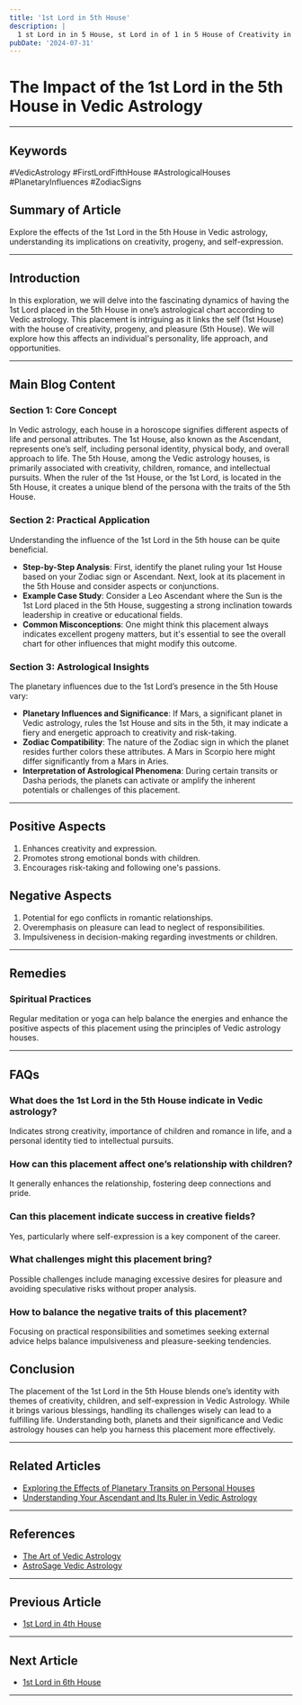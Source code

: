 ```yaml
---
title: '1st Lord in 5th House'
description: |
  1 st Lord in in 5 House, st Lord in of 1 in 5 House of Creativity in Vedic astrology
pubDate: '2024-07-31'
---
```


# The Impact of the 1st Lord in the 5th House in Vedic Astrology

---

## Keywords
#VedicAstrology #FirstLordFifthHouse #AstrologicalHouses #PlanetaryInfluences #ZodiacSigns

## Summary of Article
Explore the effects of the 1st Lord in the 5th House in Vedic astrology, understanding its implications on creativity, progeny, and self-expression.

---

## Introduction
In this exploration, we will delve into the fascinating dynamics of having the 1st Lord placed in the 5th House in one’s astrological chart according to Vedic astrology. This placement is intriguing as it links the self (1st House) with the house of creativity, progeny, and pleasure (5th House). We will explore how this affects an individual's personality, life approach, and opportunities.

---

## Main Blog Content

### Section 1: Core Concept
In Vedic astrology, each house in a horoscope signifies different aspects of life and personal attributes. The 1st House, also known as the Ascendant, represents one’s self, including personal identity, physical body, and overall approach to life. The 5th House, among the Vedic astrology houses, is primarily associated with creativity, children, romance, and intellectual pursuits. When the ruler of the 1st House, or the 1st Lord, is located in the 5th House, it creates a unique blend of the persona with the traits of the 5th House.

### Section 2: Practical Application
Understanding the influence of the 1st Lord in the 5th house can be quite beneficial.
- **Step-by-Step Analysis**: First, identify the planet ruling your 1st House based on your Zodiac sign or Ascendant. Next, look at its placement in the 5th House and consider aspects or conjunctions.
- **Example Case Study**: Consider a Leo Ascendant where the Sun is the 1st Lord placed in the 5th House, suggesting a strong inclination towards leadership in creative or educational fields.
- **Common Misconceptions**: One might think this placement always indicates excellent progeny matters, but it's essential to see the overall chart for other influences that might modify this outcome.

### Section 3: Astrological Insights
The planetary influences due to the 1st Lord’s presence in the 5th House vary:
- **Planetary Influences and Significance**: If Mars, a significant planet in Vedic astrology, rules the 1st House and sits in the 5th, it may indicate a fiery and energetic approach to creativity and risk-taking.
- **Zodiac Compatibility**: The nature of the Zodiac sign in which the planet resides further colors these attributes. A Mars in Scorpio here might differ significantly from a Mars in Aries.
- **Interpretation of Astrological Phenomena**: During certain transits or Dasha periods, the planets can activate or amplify the inherent potentials or challenges of this placement.

---

## Positive Aspects
1. Enhances creativity and expression.
2. Promotes strong emotional bonds with children.
3. Encourages risk-taking and following one's passions.

## Negative Aspects
1. Potential for ego conflicts in romantic relationships.
2. Overemphasis on pleasure can lead to neglect of responsibilities.
3. Impulsiveness in decision-making regarding investments or children.

---

## Remedies
### Spiritual Practices
Regular meditation or yoga can help balance the energies and enhance the positive aspects of this placement using the principles of Vedic astrology houses.

---

## FAQs 
### What does the 1st Lord in the 5th House indicate in Vedic astrology?
Indicates strong creativity, importance of children and romance in life, and a personal identity tied to intellectual pursuits.
### How can this placement affect one’s relationship with children?
It generally enhances the relationship, fostering deep connections and pride.
### Can this placement indicate success in creative fields?
Yes, particularly where self-expression is a key component of the career.
### What challenges might this placement bring?
Possible challenges include managing excessive desires for pleasure and avoiding speculative risks without proper analysis.
### How to balance the negative traits of this placement?
Focusing on practical responsibilities and sometimes seeking external advice helps balance impulsiveness and pleasure-seeking tendencies.

## Conclusion
The placement of the 1st Lord in the 5th House blends one’s identity with themes of creativity, children, and self-expression in Vedic Astrology. While it brings various blessings, handling its challenges wisely can lead to a fulfilling life. Understanding both, planets and their significance and Vedic astrology houses can help you harness this placement more effectively.

---

## Related Articles
- [Exploring the Effects of Planetary Transits on Personal Houses](#)
- [Understanding Your Ascendant and Its Ruler in Vedic Astrology](#)

---

## References
- [The Art of Vedic Astrology](https://www.theartofvedicastrology.com/)
- [AstroSage Vedic Astrology](https://www.astrosage.com/)
---

## Previous Article
- [1st Lord in 4th House](/blogs-md/1001_1st_Lord_in_all_Houses/100104_1st_Lord_in_4th_House.md)

---

## Next Article
- [1st Lord in 6th House](/blogs-md/1001_1st_Lord_in_all_Houses/100106_1st_Lord_in_6th_House.md)

---

